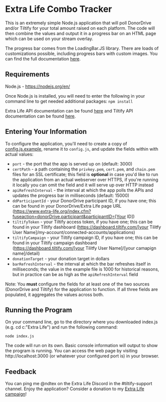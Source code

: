 # Extra Life Combo Tracker
This is an extremely simple Node.js application that will poll DonorDrive and/or Tiltify for your total amount raised on each platform. The code will then combine the values and output it in a progress bar on an HTML page which can be used on your stream overlay.

The progress bar comes from the LoadingBar.JS library. There are loads of customizations possible, including progress bars with custom images. You can find the full documentation [here](https://loading.io/progress/).

## Requirements
Node.js - https://nodejs.org/en/

Once Node.js is installed, you will need to enter the following in your command line to get needed additional packages: `npm install`

Extra Life API documentation can be found [here](https://github.com/mririgoyen/extra-life) and Tiltify API documentation can be found [here](https://github.com/daniellockard/tiltify-api-client).

## Entering Your Information
To configure the application, you'll need to create a copy of [config.js.example](config.js.example), rename it to `config.js`, and update the fields within with actual values:

* `port` - the port that the app is served up on (default: 3000)
* `certPath` - a path containing the `privkey.pem`, `cert.pem`, and `chain.pem` files for an SSL certificate; this field is **optional** in case you'd like to run the application from an actual webserver over HTTPS, if you're running it locally you can omit the field and it will serve up over HTTP instead
* `apiRefreshInterval` - the interval at which the app polls the APIs and updates the progress bar in milliseconds (default: 15000)
* `ddParticipantId` - your DonorDrive participant ID, if you have one; this can be found in your DonorDrive/Extra Life page URL (https://www.extra-life.org/index.cfm?fuseaction=donorDrive.participant&participantID=[Your ID])
* `tiltifyToken` - your Tiltify access token, if you have one; this can be found in your Tiltify dashboard (https://dashboard.tiltify.com/[your Tilitfy User Name]/my-account/connected-accounts/applications)
* `tiltifyCampaign` - your Tiltify campaign ID, if you have one; this can be found in your Tiltify campaign dashboard (https://dashboard.tiltify.com/[your Tilitfy User Name]/[your camapign name]/detail)
* `donationTarget` - your donation target in dollars
* `barRefreshInterval` - the interval at which the bar refreshes itself in milliseconds; the value in the example file is 1000 for historical reasons, but in practice can be as high as the `apiRefreshInterval` field

Note: You **must** configure the fields for at least one of the two sources (DonorDrive and Tiltify) for the application to function. If all three fields are populated, it aggregates the values across both.

## Running the Program
On your command line, go to the directory where you downloaded index.js (e.g. cd c:\"Extra Life") and run the following command:

`node index.js`

The code will run on its own. Basic console information will output to show the program is running. You can access the web page by visiting http://localhost:3000 (or whatever your configured port is) in your browser.

## Feedback
You can ping me @ndtex on the Extra Life Discord in the #tiltify-support channel. Enjoy the application? Consider a donation to my [Extra Life campaign](https://gamin4aven.com)!
